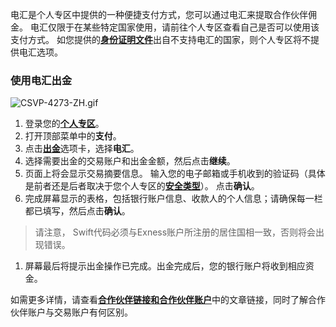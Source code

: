 
电汇是个人专区中提供的一种便捷支付方式，您可以通过电汇来提取合作伙伴佣金。 电汇仅限于在某些特定国家使用，请前往个人专区查看自己是否可以使用该支付方式。 如您提供的[**身份证明文件**](https://get.exness.help/hc/zh-cn/articles/4877940033554)出自不支持电汇的国家，则个人专区将不提供电汇选项。

### 使用电汇出金 ###

![CSVP-4273-ZH.gif](https://get.exnessaffiliates.help/hc/article_attachments/6173643442588)

1. 登录您的[**个人专区**](https://my.exnessaffiliates.com/login)。
2. 打开顶部菜单中的**支付**。
3. 点击[**出金**](https://my.exnessaffiliates.com/payments/withdrawal)选项卡，选择**电汇**。
4. 选择需要出金的交易账户和出金金额，然后点击**继续**。
5. 页面上将会显示交易摘要信息。 输入您的电子邮箱或手机收到的验证码（具体是前者还是后者取决于您个人专区的[**安全类型**](https://get.exness.help/hc/zh-cn/articles/4404675652754-Security-types)）。 点击**确认**。
6. 完成屏幕显示的表格，包括银行账户信息、收款人的个人信息；请确保每一栏都已填写，然后点击**确认**。

> 请注意， Swift代码必须与Exness账户所注册的居住国相一致，否则将会出现错误。

1. 屏幕最后将提示出金操作已完成。出金完成后，您的银行账户将收到相应资金。

如需更多详情，请查看[**合作伙伴链接和合作伙伴账户**](https://get.exnessaffiliates.help/hc/zh-cn/articles/360016508879)中的文章链接，同时了解合作伙伴账户与交易账户有何区别。